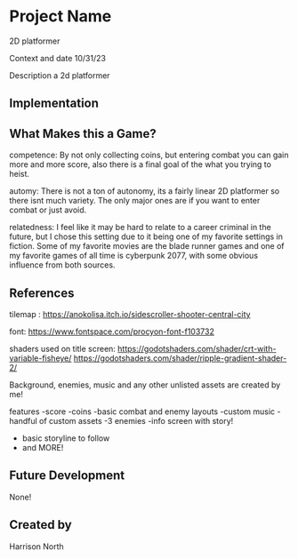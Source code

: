 # Project Name
2D platformer

Context and date
10/31/23

Description
a 2d platformer

## Implementation

## What Makes this a Game?

competence: By not only collecting coins, but entering combat you can gain more and more score, also there is a final goal of the what you trying to heist.

automy: There is not a ton of autonomy, its a fairly linear 2D platformer so there isnt much variety. The only major ones are if you want to enter combat or just avoid. 

relatedness: I feel like it may be hard to relate to a career criminal in the future, but I chose this setting due to it being one of my favorite settings in fiction. Some of my favorite movies are the blade runner games and one of my favorite games of all time is cyberpunk 2077, with some obvious influence from both sources.


## References
tilemap : https://anokolisa.itch.io/sidescroller-shooter-central-city

font: https://www.fontspace.com/procyon-font-f103732

shaders used on title screen:
https://godotshaders.com/shader/crt-with-variable-fisheye/
https://godotshaders.com/shader/ripple-gradient-shader-2/

Background, enemies, music and any other unlisted assets are created by me!

features
-score
-coins
-basic combat and enemy layouts
-custom music
-handful of custom assets
-3 enemies
-info screen with story!
- basic storyline to follow
- and MORE!


## Future Development

None!

## Created by
Harrison North
